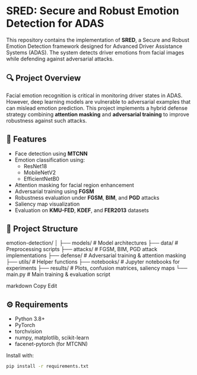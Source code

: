 # SRED: Secure and Robust Emotion Detection for ADAS

This repository contains the implementation of **SRED**, a Secure and Robust Emotion Detection framework designed for Advanced Driver Assistance Systems (ADAS). The system detects driver emotions from facial images while defending against adversarial attacks.

## 🔍 Project Overview

Facial emotion recognition is critical in monitoring driver states in ADAS. However, deep learning models are vulnerable to adversarial examples that can mislead emotion prediction. This project implements a hybrid defense strategy combining **attention masking** and **adversarial training** to improve robustness against such attacks.

## 🧰 Features

- Face detection using **MTCNN**
- Emotion classification using:
  - ResNet18
  - MobileNetV2
  - EfficientNetB0
- Attention masking for facial region enhancement
- Adversarial training using **FGSM**
- Robustness evaluation under **FGSM**, **BIM**, and **PGD** attacks
- Saliency map visualization
- Evaluation on **KMU-FED**, **KDEF**, and **FER2013** datasets

## 📁 Project Structure

emotion-detection/
│
├── models/ # Model architectures
├── data/ # Preprocessing scripts
├── attacks/ # FGSM, BIM, PGD attack implementations
├── defense/ # Adversarial training & attention masking
├── utils/ # Helper functions
├── notebooks/ # Jupyter notebooks for experiments
├── results/ # Plots, confusion matrices, saliency maps
└── main.py # Main training & evaluation script

markdown
Copy
Edit

## ⚙️ Requirements

- Python 3.8+
- PyTorch
- torchvision
- numpy, matplotlib, scikit-learn
- facenet-pytorch (for MTCNN)

Install with:

```bash
pip install -r requirements.txt
